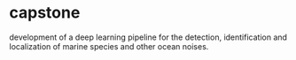 # capstone
development of a deep learning pipeline for the detection, identification and localization of marine species and other ocean noises. 
